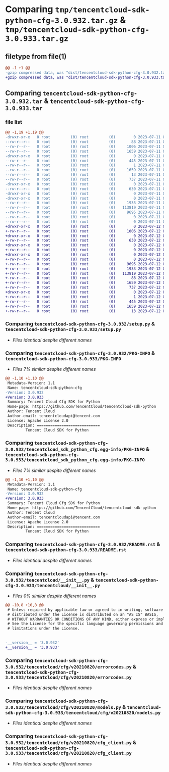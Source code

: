 # Comparing `tmp/tencentcloud-sdk-python-cfg-3.0.932.tar.gz` & `tmp/tencentcloud-sdk-python-cfg-3.0.933.tar.gz`

## filetype from file(1)

```diff
@@ -1 +1 @@
-gzip compressed data, was "dist/tencentcloud-sdk-python-cfg-3.0.932.tar", last modified: Tue Jul 11 00:33:27 2023, max compression
+gzip compressed data, was "dist/tencentcloud-sdk-python-cfg-3.0.933.tar", last modified: Wed Jul 12 00:22:18 2023, max compression
```

## Comparing `tencentcloud-sdk-python-cfg-3.0.932.tar` & `tencentcloud-sdk-python-cfg-3.0.933.tar`

### file list

```diff
@@ -1,19 +1,19 @@
-drwxr-xr-x   0 root         (0) root         (0)        0 2023-07-11 00:33:27.000000 tencentcloud-sdk-python-cfg-3.0.932/
--rw-r--r--   0 root         (0) root         (0)       88 2023-07-11 00:33:27.000000 tencentcloud-sdk-python-cfg-3.0.932/setup.cfg
--rw-r--r--   0 root         (0) root         (0)     1006 2023-07-11 00:33:27.000000 tencentcloud-sdk-python-cfg-3.0.932/setup.py
--rw-r--r--   0 root         (0) root         (0)     1659 2023-07-11 00:33:27.000000 tencentcloud-sdk-python-cfg-3.0.932/PKG-INFO
-drwxr-xr-x   0 root         (0) root         (0)        0 2023-07-11 00:33:27.000000 tencentcloud-sdk-python-cfg-3.0.932/tencentcloud_sdk_python_cfg.egg-info/
--rw-r--r--   0 root         (0) root         (0)      445 2023-07-11 00:33:27.000000 tencentcloud-sdk-python-cfg-3.0.932/tencentcloud_sdk_python_cfg.egg-info/SOURCES.txt
--rw-r--r--   0 root         (0) root         (0)        1 2023-07-11 00:33:27.000000 tencentcloud-sdk-python-cfg-3.0.932/tencentcloud_sdk_python_cfg.egg-info/dependency_links.txt
--rw-r--r--   0 root         (0) root         (0)     1659 2023-07-11 00:33:27.000000 tencentcloud-sdk-python-cfg-3.0.932/tencentcloud_sdk_python_cfg.egg-info/PKG-INFO
--rw-r--r--   0 root         (0) root         (0)       13 2023-07-11 00:33:27.000000 tencentcloud-sdk-python-cfg-3.0.932/tencentcloud_sdk_python_cfg.egg-info/top_level.txt
--rw-r--r--   0 root         (0) root         (0)      737 2023-07-11 00:33:27.000000 tencentcloud-sdk-python-cfg-3.0.932/README.rst
-drwxr-xr-x   0 root         (0) root         (0)        0 2023-07-11 00:33:27.000000 tencentcloud-sdk-python-cfg-3.0.932/tencentcloud/
--rw-r--r--   0 root         (0) root         (0)      630 2023-07-11 00:33:27.000000 tencentcloud-sdk-python-cfg-3.0.932/tencentcloud/__init__.py
-drwxr-xr-x   0 root         (0) root         (0)        0 2023-07-11 00:33:27.000000 tencentcloud-sdk-python-cfg-3.0.932/tencentcloud/cfg/
-drwxr-xr-x   0 root         (0) root         (0)        0 2023-07-11 00:33:27.000000 tencentcloud-sdk-python-cfg-3.0.932/tencentcloud/cfg/v20210820/
--rw-r--r--   0 root         (0) root         (0)     1933 2023-07-11 00:33:27.000000 tencentcloud-sdk-python-cfg-3.0.932/tencentcloud/cfg/v20210820/errorcodes.py
--rw-r--r--   0 root         (0) root         (0)   113819 2023-07-11 00:33:27.000000 tencentcloud-sdk-python-cfg-3.0.932/tencentcloud/cfg/v20210820/models.py
--rw-r--r--   0 root         (0) root         (0)     9695 2023-07-11 00:33:27.000000 tencentcloud-sdk-python-cfg-3.0.932/tencentcloud/cfg/v20210820/cfg_client.py
--rw-r--r--   0 root         (0) root         (0)        0 2023-07-11 00:33:27.000000 tencentcloud-sdk-python-cfg-3.0.932/tencentcloud/cfg/v20210820/__init__.py
--rw-r--r--   0 root         (0) root         (0)        0 2023-07-11 00:33:27.000000 tencentcloud-sdk-python-cfg-3.0.932/tencentcloud/cfg/__init__.py
+drwxr-xr-x   0 root         (0) root         (0)        0 2023-07-12 00:22:18.000000 tencentcloud-sdk-python-cfg-3.0.933/
+-rw-r--r--   0 root         (0) root         (0)     1006 2023-07-12 00:22:18.000000 tencentcloud-sdk-python-cfg-3.0.933/setup.py
+drwxr-xr-x   0 root         (0) root         (0)        0 2023-07-12 00:22:18.000000 tencentcloud-sdk-python-cfg-3.0.933/tencentcloud/
+-rw-r--r--   0 root         (0) root         (0)      630 2023-07-12 00:22:18.000000 tencentcloud-sdk-python-cfg-3.0.933/tencentcloud/__init__.py
+drwxr-xr-x   0 root         (0) root         (0)        0 2023-07-12 00:22:18.000000 tencentcloud-sdk-python-cfg-3.0.933/tencentcloud/cfg/
+-rw-r--r--   0 root         (0) root         (0)        0 2023-07-12 00:22:18.000000 tencentcloud-sdk-python-cfg-3.0.933/tencentcloud/cfg/__init__.py
+drwxr-xr-x   0 root         (0) root         (0)        0 2023-07-12 00:22:18.000000 tencentcloud-sdk-python-cfg-3.0.933/tencentcloud/cfg/v20210820/
+-rw-r--r--   0 root         (0) root         (0)        0 2023-07-12 00:22:18.000000 tencentcloud-sdk-python-cfg-3.0.933/tencentcloud/cfg/v20210820/__init__.py
+-rw-r--r--   0 root         (0) root         (0)     9695 2023-07-12 00:22:18.000000 tencentcloud-sdk-python-cfg-3.0.933/tencentcloud/cfg/v20210820/cfg_client.py
+-rw-r--r--   0 root         (0) root         (0)     1933 2023-07-12 00:22:18.000000 tencentcloud-sdk-python-cfg-3.0.933/tencentcloud/cfg/v20210820/errorcodes.py
+-rw-r--r--   0 root         (0) root         (0)   113819 2023-07-12 00:22:18.000000 tencentcloud-sdk-python-cfg-3.0.933/tencentcloud/cfg/v20210820/models.py
+-rw-r--r--   0 root         (0) root         (0)       88 2023-07-12 00:22:18.000000 tencentcloud-sdk-python-cfg-3.0.933/setup.cfg
+-rw-r--r--   0 root         (0) root         (0)     1659 2023-07-12 00:22:18.000000 tencentcloud-sdk-python-cfg-3.0.933/PKG-INFO
+-rw-r--r--   0 root         (0) root         (0)      737 2023-07-12 00:22:18.000000 tencentcloud-sdk-python-cfg-3.0.933/README.rst
+drwxr-xr-x   0 root         (0) root         (0)        0 2023-07-12 00:22:18.000000 tencentcloud-sdk-python-cfg-3.0.933/tencentcloud_sdk_python_cfg.egg-info/
+-rw-r--r--   0 root         (0) root         (0)        1 2023-07-12 00:22:18.000000 tencentcloud-sdk-python-cfg-3.0.933/tencentcloud_sdk_python_cfg.egg-info/dependency_links.txt
+-rw-r--r--   0 root         (0) root         (0)      445 2023-07-12 00:22:18.000000 tencentcloud-sdk-python-cfg-3.0.933/tencentcloud_sdk_python_cfg.egg-info/SOURCES.txt
+-rw-r--r--   0 root         (0) root         (0)     1659 2023-07-12 00:22:18.000000 tencentcloud-sdk-python-cfg-3.0.933/tencentcloud_sdk_python_cfg.egg-info/PKG-INFO
+-rw-r--r--   0 root         (0) root         (0)       13 2023-07-12 00:22:18.000000 tencentcloud-sdk-python-cfg-3.0.933/tencentcloud_sdk_python_cfg.egg-info/top_level.txt
```

### Comparing `tencentcloud-sdk-python-cfg-3.0.932/setup.py` & `tencentcloud-sdk-python-cfg-3.0.933/setup.py`

 * *Files identical despite different names*

### Comparing `tencentcloud-sdk-python-cfg-3.0.932/PKG-INFO` & `tencentcloud-sdk-python-cfg-3.0.933/PKG-INFO`

 * *Files 7% similar despite different names*

```diff
@@ -1,10 +1,10 @@
 Metadata-Version: 1.1
 Name: tencentcloud-sdk-python-cfg
-Version: 3.0.932
+Version: 3.0.933
 Summary: Tencent Cloud Cfg SDK for Python
 Home-page: https://github.com/TencentCloud/tencentcloud-sdk-python
 Author: Tencent Cloud
 Author-email: tencentcloudapi@tencent.com
 License: Apache License 2.0
 Description: ============================
         Tencent Cloud SDK for Python
```

### Comparing `tencentcloud-sdk-python-cfg-3.0.932/tencentcloud_sdk_python_cfg.egg-info/PKG-INFO` & `tencentcloud-sdk-python-cfg-3.0.933/tencentcloud_sdk_python_cfg.egg-info/PKG-INFO`

 * *Files 7% similar despite different names*

```diff
@@ -1,10 +1,10 @@
 Metadata-Version: 1.1
 Name: tencentcloud-sdk-python-cfg
-Version: 3.0.932
+Version: 3.0.933
 Summary: Tencent Cloud Cfg SDK for Python
 Home-page: https://github.com/TencentCloud/tencentcloud-sdk-python
 Author: Tencent Cloud
 Author-email: tencentcloudapi@tencent.com
 License: Apache License 2.0
 Description: ============================
         Tencent Cloud SDK for Python
```

### Comparing `tencentcloud-sdk-python-cfg-3.0.932/README.rst` & `tencentcloud-sdk-python-cfg-3.0.933/README.rst`

 * *Files identical despite different names*

### Comparing `tencentcloud-sdk-python-cfg-3.0.932/tencentcloud/__init__.py` & `tencentcloud-sdk-python-cfg-3.0.933/tencentcloud/__init__.py`

 * *Files 0% similar despite different names*

```diff
@@ -10,8 +10,8 @@
 # Unless required by applicable law or agreed to in writing, software
 # distributed under the License is distributed on an "AS IS" BASIS,
 # WITHOUT WARRANTIES OR CONDITIONS OF ANY KIND, either express or implied.
 # See the License for the specific language governing permissions and
 # limitations under the License.
 
 
-__version__ = '3.0.932'
+__version__ = '3.0.933'
```

### Comparing `tencentcloud-sdk-python-cfg-3.0.932/tencentcloud/cfg/v20210820/errorcodes.py` & `tencentcloud-sdk-python-cfg-3.0.933/tencentcloud/cfg/v20210820/errorcodes.py`

 * *Files identical despite different names*

### Comparing `tencentcloud-sdk-python-cfg-3.0.932/tencentcloud/cfg/v20210820/models.py` & `tencentcloud-sdk-python-cfg-3.0.933/tencentcloud/cfg/v20210820/models.py`

 * *Files identical despite different names*

### Comparing `tencentcloud-sdk-python-cfg-3.0.932/tencentcloud/cfg/v20210820/cfg_client.py` & `tencentcloud-sdk-python-cfg-3.0.933/tencentcloud/cfg/v20210820/cfg_client.py`

 * *Files identical despite different names*

